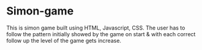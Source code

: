 # Simon-game
This is simon game built using HTML, Javascript, CSS. The user has to follow the pattern initially showed by the game on start &amp; with each correct follow up the level of the game gets increase.
